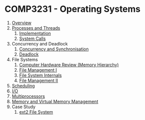 # COMP3231 - Operating Systems

1. [Overview](https://github.com/hillaryychan/COMP3231/blob/master/notes/01_Overview.md)
2. [Processes and Threads](https://github.com/hillaryychan/COMP3231/blob/master/notes/02_Processes-and-Threads.md)
    1. [Implementation](https://github.com/hillaryychan/COMP3231/blob/master/notes/05_Processes-and-Threads-Impl.md)
    2. [System Calls](https://github.com/hillaryychan/COMP3231/blob/master/notes/06_System-Calls.md)
3. Concurrency and Deadlock
    1. [Concurrency and Synchronisation](https://github.com/hillaryychan/COMP3231/blob/master/notes/03_Concurrency-and-Synchronisation.md)
    2. [Deadlock](https://github.com/hillaryychan/COMP3231/blob/master/notes/04_Deadlock.md)
4. File Systems
    1. [Computer Hardware Review (Memory Hierarchy)](https://github.com/hillaryychan/COMP3231/blob/master/notes/07_Memory-Hierarchy.md)
    2. [File Management I](https://github.com/hillaryychan/COMP3231/blob/master/notes/08_File-Management.md)
    3. [File System Internals](https://github.com/hillaryychan/COMP3231/blob/master/notes/09_File-System-Internals.md)
    4. [File Management II](https://github.com/hillaryychan/COMP3231/blob/master/notes/10_File-Management-ctd.md)
5. [Scheduling]()
6. [I/O]()
7. [Multiprocessors]()
8. [Memory and Virtual Memory Management]()
9. Case Study
    1. [ext2 File System](https://github.com/hillaryychan/COMP3231/blob/master/notes/11_Case-Study:ext2.md)
